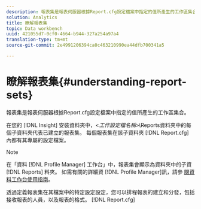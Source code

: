 ```yaml
---
description: 報表集是報表伺服器根據Report.cfg設定檔案中指定的值所產生的工作區集合。
solution: Analytics
title: 瞭解報表集
topic: Data workbench
uuid: 421055d7-0cf0-4664-b944-327a254a97a4
translation-type: tm+mt
source-git-commit: 2e4991206394ca0c463210990ea44dfb700341a5

---
```



# 瞭解報表集{#understanding-report-sets}

報表集是報表伺服器根據Report.cfg設定檔案中指定的值所產生的工作區集合。

在您的 [!DNL Insight] 安裝資料夾中，&lt;*工作設定檔名稱*>\Reports資料夾中的每個子資料夾代表已建立的報表集。 每個報表集在該子資料夾 [!DNL Report.cfg] 內都有其專屬的設定檔案。

>[!NOTE]
>
>在「資料 [!DNL Profile Manager] 工作台」中，報表集會顯示為資料夾中的子資 [!DNL Reports] 料夾。 如需有關的詳細資 [!DNL Profile Manager]訊，請參 [閱資料工作台使用指南](https://docs.adobe.com/content/help/en/data-workbench/using/home.html#Data_Workbench_Help)。

透過定義報表集在其檔案中的特定設定設定，您可以排程報表的建立和分發，包括接收報表的人員，以及報表的格式。 [!DNL Report.cfg]
